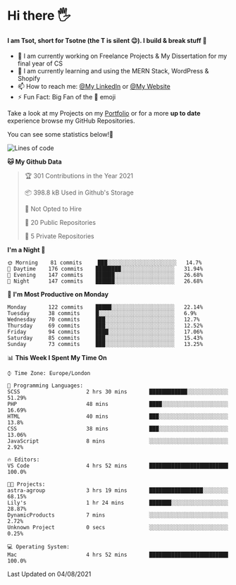 # Hi there :raised_hand_with_fingers_splayed:
#### I am Tsot, short for Tsotne (the T is silent :wink:). I build & break stuff :space_invader:
- :telescope: I am currently working on Freelance Projects & My Dissertation for my final year of CS
- :seedling: I am currently learning and using the MERN Stack, WordPress & Shopify
- :mailbox: How to reach me: [@My LinkedIn](https://www.linkedin.com/in/tsotne-gvadzabia/) or [@My Website](https://tsotnegvadzabia.me/contact)
- :zap: Fun Fact: Big Fan of the :space_invader: emoji

Take a look at my Projects on my [Portfolio](https://tsotnegvadzabia.me/) or for a more **up to date** experience browse my GitHub Repositories.

You can see some statistics below!:space_invader:
<!--START_SECTION:waka-->
![Lines of code](https://img.shields.io/badge/From%20Hello%20World%20I%27ve%20Written-3.5%20million%20lines%20of%20code-blue)

**🐱 My Github Data** 

> 🏆 301 Contributions in the Year 2021
 > 
> 📦 398.8 kB Used in Github's Storage 
 > 
> 🚫 Not Opted to Hire
 > 
> 📜 20 Public Repositories 
 > 
> 🔑 5 Private Repositories  
 > 
**I'm a Night 🦉** 

```text
🌞 Morning    81 commits     ███░░░░░░░░░░░░░░░░░░░░░░   14.7% 
🌆 Daytime    176 commits    ████████░░░░░░░░░░░░░░░░░   31.94% 
🌃 Evening    147 commits    ██████░░░░░░░░░░░░░░░░░░░   26.68% 
🌙 Night      147 commits    ██████░░░░░░░░░░░░░░░░░░░   26.68%

```
📅 **I'm Most Productive on Monday** 

```text
Monday       122 commits    █████░░░░░░░░░░░░░░░░░░░░   22.14% 
Tuesday      38 commits     █░░░░░░░░░░░░░░░░░░░░░░░░   6.9% 
Wednesday    70 commits     ███░░░░░░░░░░░░░░░░░░░░░░   12.7% 
Thursday     69 commits     ███░░░░░░░░░░░░░░░░░░░░░░   12.52% 
Friday       94 commits     ████░░░░░░░░░░░░░░░░░░░░░   17.06% 
Saturday     85 commits     ███░░░░░░░░░░░░░░░░░░░░░░   15.43% 
Sunday       73 commits     ███░░░░░░░░░░░░░░░░░░░░░░   13.25%

```


📊 **This Week I Spent My Time On** 

```text
⌚︎ Time Zone: Europe/London

💬 Programming Languages: 
SCSS                     2 hrs 30 mins       ████████████░░░░░░░░░░░░░   51.29% 
PHP                      48 mins             ████░░░░░░░░░░░░░░░░░░░░░   16.69% 
HTML                     40 mins             ███░░░░░░░░░░░░░░░░░░░░░░   13.8% 
CSS                      38 mins             ███░░░░░░░░░░░░░░░░░░░░░░   13.06% 
JavaScript               8 mins              ░░░░░░░░░░░░░░░░░░░░░░░░░   2.92%

🔥 Editors: 
VS Code                  4 hrs 52 mins       █████████████████████████   100.0%

🐱‍💻 Projects: 
astra-agroup             3 hrs 19 mins       █████████████████░░░░░░░░   68.15% 
Lily's                   1 hr 24 mins        ███████░░░░░░░░░░░░░░░░░░   28.87% 
DynamicProducts          7 mins              ░░░░░░░░░░░░░░░░░░░░░░░░░   2.72% 
Unknown Project          0 secs              ░░░░░░░░░░░░░░░░░░░░░░░░░   0.25%

💻 Operating System: 
Mac                      4 hrs 52 mins       █████████████████████████   100.0%

```


 Last Updated on 04/08/2021
<!--END_SECTION:waka-->

